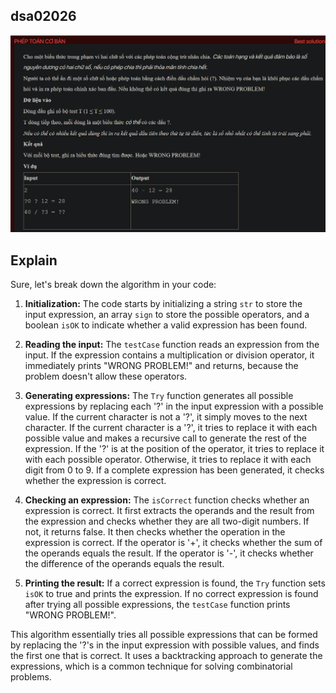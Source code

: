 ## dsa02026
![alt text](image.png)
## Explain
Sure, let's break down the algorithm in your code:

1. **Initialization:** The code starts by initializing a string `str` to store the input expression, an array `sign` to store the possible operators, and a boolean `isOK` to indicate whether a valid expression has been found.

2. **Reading the input:** The `testCase` function reads an expression from the input. If the expression contains a multiplication or division operator, it immediately prints "WRONG PROBLEM!" and returns, because the problem doesn't allow these operators.

3. **Generating expressions:** The `Try` function generates all possible expressions by replacing each '?' in the input expression with a possible value. If the current character is not a '?', it simply moves to the next character. If the current character is a '?', it tries to replace it with each possible value and makes a recursive call to generate the rest of the expression. If the '?' is at the position of the operator, it tries to replace it with each possible operator. Otherwise, it tries to replace it with each digit from 0 to 9. If a complete expression has been generated, it checks whether the expression is correct.

4. **Checking an expression:** The `isCorrect` function checks whether an expression is correct. It first extracts the operands and the result from the expression and checks whether they are all two-digit numbers. If not, it returns false. It then checks whether the operation in the expression is correct. If the operator is '+', it checks whether the sum of the operands equals the result. If the operator is '-', it checks whether the difference of the operands equals the result.

5. **Printing the result:** If a correct expression is found, the `Try` function sets `isOK` to true and prints the expression. If no correct expression is found after trying all possible expressions, the `testCase` function prints "WRONG PROBLEM!".

This algorithm essentially tries all possible expressions that can be formed by replacing the '?'s in the input expression with possible values, and finds the first one that is correct. It uses a backtracking approach to generate the expressions, which is a common technique for solving combinatorial problems.
